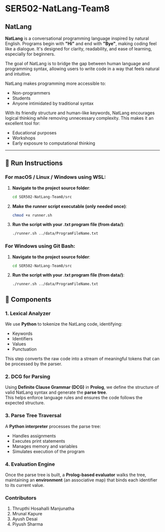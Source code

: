 # SER502-NatLang-Team8

## NatLang

**NatLang** is a conversational programming language inspired by natural English. Programs begin with **"Hi"** and end with **"Bye"**, making coding feel like a dialogue. It's designed for clarity, readability, and ease of learning, especially for beginners.

The goal of NatLang is to bridge the gap between human language and programming syntax, allowing users to write code in a way that feels natural and intuitive.

NatLang makes programming more accessible to:
- Non-programmers  
- Students  
- Anyone intimidated by traditional syntax  

With its friendly structure and human-like keywords, NatLang encourages logical thinking while removing unnecessary complexity. This makes it an excellent tool for:
- Educational purposes  
- Workshops  
- Early exposure to computational thinking

---
##  🏃 Run Instructions
### For **macOS / Linux / Windows using WSL**:

1. **Navigate to the project source folder**:
   ```bash
   cd SER502-NatLang-Team8/src
   ```
2. **Make the runner script executable (only needed once)**:
    ``` bash
    chmod +x runner.sh
    ```
3. **Run the script with your .txt program file (from data/)**:
    ``` bash
    ./runner.sh ../data/ProgramFileName.txt
    ```

### For **Windows using Git Bash**:
1. **Navigate to the project source folder**:
   ```bash
   cd SER502-NatLang-Team8/src
   ```
2. **Run the script with your .txt program file (from data/)**:
    ``` bash
    ./runner.sh ../data/ProgramFileName.txt
    ```
## 🧩 Components

### 1. Lexical Analyzer
We use **Python** to tokenize the NatLang code, identifying:
- Keywords
- Identifiers
- Values
- Punctuation

This step converts the raw code into a stream of meaningful tokens that can be processed by the parser.

### 2. DCG for Parsing
Using **Definite Clause Grammar (DCG)** in **Prolog**, we define the structure of valid NatLang syntax and generate the **parse tree**.  
This helps enforce language rules and ensures the code follows the expected structure.

### 3. Parse Tree Traversal
A **Python interpreter** processes the parse tree:
- Handles assignments
- Executes print statements
- Manages memory and variables
- Simulates execution of the program

### 4. Evaluation Engine
Once the parse tree is built, a **Prolog-based evaluator** walks the tree, maintaining an **environment** (an associative map) that binds each identifier to its current value.

### Contributors
1. Thrupthi Hosahalli Manjunatha
2. ⁠Mrunal Kapure
3. ⁠Ayush Desai
4. ⁠Piyush Sharma

